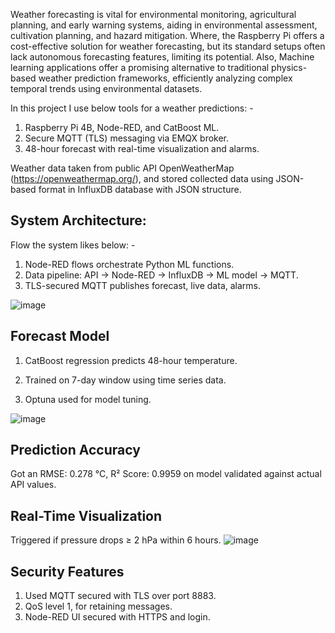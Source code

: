 Weather forecasting is vital for environmental monitoring, agricultural planning, and early warning systems, aiding in environmental assessment, cultivation planning, and hazard mitigation. Where, the Raspberry Pi offers a cost-effective solution for weather forecasting, but its standard setups often lack autonomous forecasting features, limiting its potential. 
Also, Machine learning applications offer a promising alternative to traditional physics-based weather prediction frameworks, efficiently analyzing complex temporal trends using environmental datasets. 

In this project I use below tools for a weather predictions: -

1.  Raspberry Pi 4B, Node-RED, and CatBoost ML.
2.  Secure MQTT (TLS) messaging via EMQX broker.
3.  48-hour forecast with real-time visualization and alarms.

Weather data taken from public API OpenWeatherMap (https://openweathermap.org/), and stored collected data using JSON-based format in InfluxDB database with JSON structure.

System Architecture: 
-------------------

   Flow the system likes below: -

1. Node-RED flows orchestrate Python ML functions.
2. Data pipeline: API → Node-RED → InfluxDB → ML model → MQTT.
3. TLS-secured MQTT publishes forecast, live data, alarms.

![image](https://github.com/user-attachments/assets/7b24f772-304a-49cb-a47d-51836ef64335)


Forecast Model
--------------

1. CatBoost regression predicts 48-hour temperature.

2. Trained on 7-day window using time series data.

3. Optuna used for model tuning.

![image](https://github.com/user-attachments/assets/5676fbf5-1afa-48f9-83ce-c3360bd16376)


Prediction Accuracy
-------------------
Got an RMSE: 0.278 °C, R² Score: 0.9959 on model validated against actual API values.

Real-Time Visualization
-----------------------
Triggered if pressure drops ≥ 2 hPa within 6 hours.
![image](https://github.com/user-attachments/assets/04f0b3e1-7812-4fba-9cf1-5341da4823c6)


Security Features
------------------

1. Used MQTT secured with TLS over port 8883.
2. QoS level 1, for retaining messages.
3. Node-RED UI secured with HTTPS and login.













